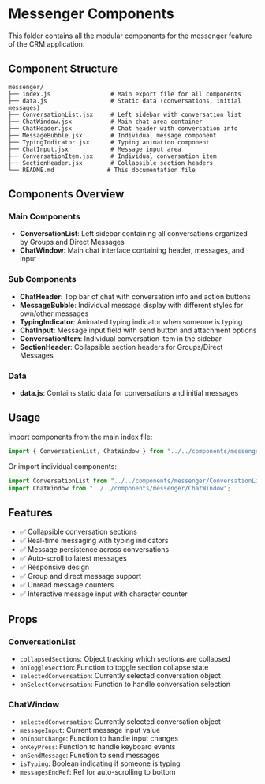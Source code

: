 # Messenger Components

This folder contains all the modular components for the messenger feature of the CRM application.

## Component Structure

```
messenger/
├── index.js                 # Main export file for all components
├── data.js                  # Static data (conversations, initial messages)
├── ConversationList.jsx     # Left sidebar with conversation list
├── ChatWindow.jsx           # Main chat area container
├── ChatHeader.jsx           # Chat header with conversation info
├── MessageBubble.jsx        # Individual message component
├── TypingIndicator.jsx      # Typing animation component
├── ChatInput.jsx            # Message input area
├── ConversationItem.jsx     # Individual conversation item
├── SectionHeader.jsx        # Collapsible section headers
└── README.md               # This documentation file
```

## Components Overview

### Main Components

- **ConversationList**: Left sidebar containing all conversations organized by Groups and Direct Messages
- **ChatWindow**: Main chat interface containing header, messages, and input

### Sub Components

- **ChatHeader**: Top bar of chat with conversation info and action buttons
- **MessageBubble**: Individual message display with different styles for own/other messages
- **TypingIndicator**: Animated typing indicator when someone is typing
- **ChatInput**: Message input field with send button and attachment options
- **ConversationItem**: Individual conversation item in the sidebar
- **SectionHeader**: Collapsible section headers for Groups/Direct Messages

### Data

- **data.js**: Contains static data for conversations and initial messages

## Usage

Import components from the main index file:

```jsx
import { ConversationList, ChatWindow } from "../../components/messenger";
```

Or import individual components:

```jsx
import ConversationList from "../../components/messenger/ConversationList";
import ChatWindow from "../../components/messenger/ChatWindow";
```

## Features

- ✅ Collapsible conversation sections
- ✅ Real-time messaging with typing indicators
- ✅ Message persistence across conversations
- ✅ Auto-scroll to latest messages
- ✅ Responsive design
- ✅ Group and direct message support
- ✅ Unread message counters
- ✅ Interactive message input with character counter

## Props

### ConversationList

- `collapsedSections`: Object tracking which sections are collapsed
- `onToggleSection`: Function to toggle section collapse state
- `selectedConversation`: Currently selected conversation object
- `onSelectConversation`: Function to handle conversation selection

### ChatWindow

- `selectedConversation`: Currently selected conversation object
- `messageInput`: Current message input value
- `onInputChange`: Function to handle input changes
- `onKeyPress`: Function to handle keyboard events
- `onSendMessage`: Function to send messages
- `isTyping`: Boolean indicating if someone is typing
- `messagesEndRef`: Ref for auto-scrolling to bottom

